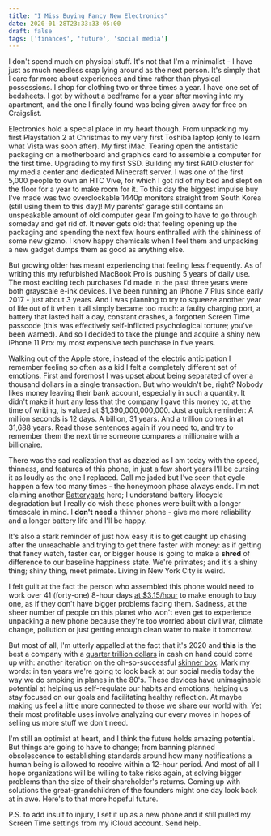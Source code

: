 ```yaml
---
title: "I Miss Buying Fancy New Electronics"
date: 2020-01-28T23:33:33-05:00
draft: false
tags: ['finances', 'future', 'social media']
---
```



I don't spend much on physical stuff. It's not that I'm a minimalist - I have just as much needless crap lying around as the next person. It's simply that I care far more about experiences and time rather than physical possessions. I shop for clothing two or three times a year. I have one set of bedsheets. I got by without a bedframe for a year after moving into my apartment, and the one I finally found was being given away for free on Craigslist. 

Electronics hold a special place in my heart though. From unpacking my first Playstation 2 at Christmas to my very first Toshiba laptop (only to learn what Vista was soon after). My first iMac. Tearing open the antistatic packaging on a motherboard and graphics card to assemble a computer for the first time. Upgrading to my first SSD. Building my first RAID cluster for my media center and dedicated Minecraft server. I was one of the first 5,000 people to own an HTC Vive, for which I got rid of my bed and slept on the floor for a year to make room for it. To this day the biggest impulse buy I've made was two overclockable 1440p monitors straight from South Korea (still using them to this day)! My parents' garage still contains an unspeakable amount of old computer gear I'm going to have to go through someday and get rid of. It never gets old: that feeling opening up the packaging and spending the next few hours enthralled with the shininess of some new gizmo. I know happy chemicals when I feel them and unpacking a new gadget dumps them as good as anything else. 

But growing older has meant experiencing that feeling less frequently. As of writing this my refurbished MacBook Pro is pushing 5 years of daily use. The most exciting tech purchases I'd made in the past three years were both grayscale e-ink devices. I've been running an iPhone 7 Plus since early 2017 - just about 3 years. And I was planning to try to squeeze another year of life out of it when it all simply became too much: a faulty charging port, a battery that lasted half a day, constant crashes, a forgotten Screen Time passcode (this was effectively self-inflicted psychological torture; you've been warned). And so I decided to take the plunge and acquire a shiny new iPhone 11 Pro: my most expensive tech purchase in five years. 

Walking out of the Apple store, instead of the electric anticipation I remember feeling so often as a kid I felt a completely different set of emotions. First and foremost I was upset about being separated of over a thousand dollars in a single transaction. But who wouldn't be, right? Nobody likes money leaving their bank account, especially in such a quantity. It didn't make it hurt any less that the company I gave this money to, at the time of writing, is valued at $1,390,000,000,000. Just a quick reminder: A million seconds is 12 days. A billion, 31 years. And a trillion comes in at 31,688 years. Read those sentences again if you need to, and try to remember them the next time someone compares a millionaire with a billionaire. 

There was the sad realization that as dazzled as I am today with the speed, thinness, and features of this phone, in just a few short years I'll be cursing it as loudly as the one I replaced. Call me jaded but I've seen that cycle happen a few too many times - the honeymoon phase always ends. I'm not claiming another [Batterygate](https://en.wikipedia.org/wiki/Batterygate) here; I understand battery lifecycle degradation but I really do wish these phones were built with a longer timescale in mind. I __don't need__ a thinner phone - give me more reliability and a longer battery life and I'll be happy. 

It's also a stark reminder of just how easy it is to get caught up chasing after the unreachable and trying to get there faster with money: as if getting that fancy watch, faster car, or bigger house is going to make a __shred__ of difference to our baseline happiness state. We're primates; and it's a shiny thing; shiny thing, meet primate. Living in New York City is weird.  

I felt guilt at the fact the person who assembled this phone would need to work over 41 (forty-one) 8-hour days [at $3.15/hour](https://www.nytimes.com/2019/01/28/technology/iphones-apple-china-made.html) to make enough to buy one, as if they don't have bigger problems facing them. Sadness, at the sheer number of people on this planet who won't even get to experience unpacking a new phone because they're too worried about civil war, climate change, pollution or just getting enough clean water to make it tomorrow.

But most of all, I'm utterly appalled at the fact that it's 2020 and __this__ is the best a company with a [quarter trillion dollars](https://www.cnbc.com/2019/01/29/apple-now-has-tk-cash-on-hand.html) in cash on hand could come up with: another iteration on the oh-so-successful [skinner box](https://en.wikipedia.org/wiki/Operant_conditioning_chamber). Mark my words: in ten years we're going to look back at our social media today the way we do smoking in planes in the 80's. These devices have unimaginable potential at helping us self-regulate our habits and emotions; helping us stay focused on our goals and facilitating healthy reflection. At maybe making us feel a little more connected to those we share our world with. Yet their most profitable uses involve analyzing our every moves in hopes of selling us more stuff we don't need. 

I'm still an optimist at heart, and I think the future holds amazing potential. But things are going to have to change; from banning planned obsolescence to establishing standards around how many notifications a human being is allowed to receive within a 12-hour period. And most of all I hope organizations will be willing to take risks again, at solving bigger problems than the size of their shareholder's returns. Coming up with solutions the great-grandchildren of the founders might one day look back at in awe. Here's to that more hopeful future. 

P.S. to add insult to injury, I set it up as a new phone and it still pulled my Screen Time settings from my iCloud account. Send help.